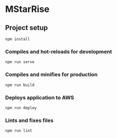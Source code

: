 # MStarRise

## Project setup
```
npm install
```

### Compiles and hot-reloads for development
```
npm run serve
```

### Compiles and minifies for production
```
npm run build
```

### Deploys application to AWS
```
npm run deploy
```

### Lints and fixes files
```
npm run lint
```

